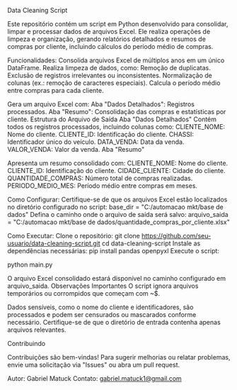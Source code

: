 Data Cleaning Script

Este repositório contém um script em Python desenvolvido para consolidar, limpar e processar dados de arquivos Excel. Ele realiza operações de limpeza e organização, gerando relatórios detalhados e resumos de compras por cliente, incluindo cálculos do período médio de compras.

Funcionalidades:
Consolida arquivos Excel de múltiplos anos em um único DataFrame.
Realiza limpeza de dados, como:
Remoção de duplicatas.
Exclusão de registros irrelevantes ou inconsistentes.
Normalização de colunas (ex.: remoção de caracteres especiais).
Calcula o período médio entre compras para cada cliente.

Gera um arquivo Excel com:
Aba "Dados Detalhados": Registros processados.
Aba "Resumo": Consolidação das compras e estatísticas por cliente.
Estrutura do Arquivo de Saída
Aba "Dados Detalhados"
Contém todos os registros processados, incluindo colunas como:
CLIENTE_NOME: Nome do cliente.
CLIENTE_ID: Identificação do cliente.
CHASSI: Identificador único do veículo.
DATA_VENDA: Data da venda.
VALOR_VENDA: Valor da venda.
Aba "Resumo"

Apresenta um resumo consolidado com:
CLIENTE_NOME: Nome do cliente.
CLIENTE_ID: Identificação do cliente.
CIDADE_CLIENTE: Cidade do cliente.
QUANTIDADE_COMPRAS: Número total de compras realizadas.
PERIODO_MEDIO_MES: Período médio entre compras em meses.

Como Configurar:
Certifique-se de que os arquivos Excel estão localizados no diretório configurado no script:
base_dir = "C:/automacao mkt/base de dados"
Defina o caminho onde o arquivo de saída será salvo:
arquivo_saida = "C:/automacao mkt/base de dados/quantidade_compras_por_cliente.xlsx"

Como Executar:
Clone o repositório:
git clone https://github.com/seu-usuario/data-cleaning-script.git
cd data-cleaning-script
Instale as dependências necessárias:
pip install pandas openpyxl
Execute o script:

python main.py

O arquivo Excel consolidado estará disponível no caminho configurado em arquivo_saida.
Observações Importantes
O script ignora arquivos temporários ou corrompidos que começam com ~$.

Dados sensíveis, como o nome do cliente e identificadores, são processados e podem ser censurados ou mascarados conforme necessário.
Certifique-se de que o diretório de entrada contenha apenas arquivos relevantes.

Contribuindo

Contribuições são bem-vindas! Para sugerir melhorias ou relatar problemas, envie uma solicitação via "Issues" ou abra um pull request.

Autor: Gabriel Matuck
Contato: gabriel.matuck1@gmail.com
